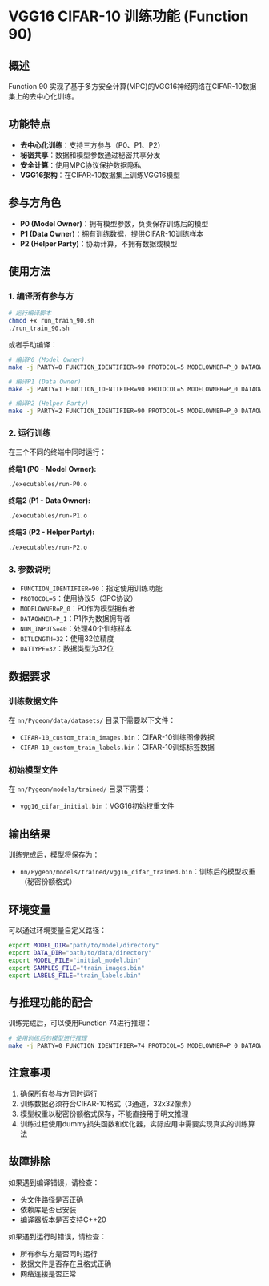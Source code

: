 # VGG16 CIFAR-10 训练功能 (Function 90)

## 概述

Function 90 实现了基于多方安全计算(MPC)的VGG16神经网络在CIFAR-10数据集上的去中心化训练。

## 功能特点

- **去中心化训练**：支持三方参与（P0、P1、P2）
- **秘密共享**：数据和模型参数通过秘密共享分发
- **安全计算**：使用MPC协议保护数据隐私
- **VGG16架构**：在CIFAR-10数据集上训练VGG16模型

## 参与方角色

- **P0 (Model Owner)**：拥有模型参数，负责保存训练后的模型
- **P1 (Data Owner)**：拥有训练数据，提供CIFAR-10训练样本
- **P2 (Helper Party)**：协助计算，不拥有数据或模型

## 使用方法

### 1. 编译所有参与方

```bash
# 运行编译脚本
chmod +x run_train_90.sh
./run_train_90.sh
```

或者手动编译：

```bash
# 编译P0 (Model Owner)
make -j PARTY=0 FUNCTION_IDENTIFIER=90 PROTOCOL=5 MODELOWNER=P_0 DATAOWNER=P_1 NUM_INPUTS=40 BITLENGTH=32 DATTYPE=32

# 编译P1 (Data Owner)
make -j PARTY=1 FUNCTION_IDENTIFIER=90 PROTOCOL=5 MODELOWNER=P_0 DATAOWNER=P_1 NUM_INPUTS=40 BITLENGTH=32 DATTYPE=32

# 编译P2 (Helper Party)
make -j PARTY=2 FUNCTION_IDENTIFIER=90 PROTOCOL=5 MODELOWNER=P_0 DATAOWNER=P_1 NUM_INPUTS=40 BITLENGTH=32 DATTYPE=32
```

### 2. 运行训练

在三个不同的终端中同时运行：

**终端1 (P0 - Model Owner):**
```bash
./executables/run-P0.o
```

**终端2 (P1 - Data Owner):**
```bash
./executables/run-P1.o
```

**终端3 (P2 - Helper Party):**
```bash
./executables/run-P2.o
```

### 3. 参数说明

- `FUNCTION_IDENTIFIER=90`：指定使用训练功能
- `PROTOCOL=5`：使用协议5（3PC协议）
- `MODELOWNER=P_0`：P0作为模型拥有者
- `DATAOWNER=P_1`：P1作为数据拥有者
- `NUM_INPUTS=40`：处理40个训练样本
- `BITLENGTH=32`：使用32位精度
- `DATTYPE=32`：数据类型为32位

## 数据要求

### 训练数据文件

在 `nn/Pygeon/data/datasets/` 目录下需要以下文件：

- `CIFAR-10_custom_train_images.bin`：CIFAR-10训练图像数据
- `CIFAR-10_custom_train_labels.bin`：CIFAR-10训练标签数据

### 初始模型文件

在 `nn/Pygeon/models/trained/` 目录下需要：

- `vgg16_cifar_initial.bin`：VGG16初始权重文件

## 输出结果

训练完成后，模型将保存为：

- `nn/Pygeon/models/trained/vgg16_cifar_trained.bin`：训练后的模型权重（秘密份额格式）

## 环境变量

可以通过环境变量自定义路径：

```bash
export MODEL_DIR="path/to/model/directory"
export DATA_DIR="path/to/data/directory"
export MODEL_FILE="initial_model.bin"
export SAMPLES_FILE="train_images.bin"
export LABELS_FILE="train_labels.bin"
```

## 与推理功能的配合

训练完成后，可以使用Function 74进行推理：

```bash
# 使用训练后的模型进行推理
make -j PARTY=0 FUNCTION_IDENTIFIER=74 PROTOCOL=5 MODELOWNER=P_0 DATAOWNER=P_1 NUM_INPUTS=40 BITLENGTH=32 DATTYPE=32
```

## 注意事项

1. 确保所有参与方同时运行
2. 训练数据必须符合CIFAR-10格式（3通道，32x32像素）
3. 模型权重以秘密份额格式保存，不能直接用于明文推理
4. 训练过程使用dummy损失函数和优化器，实际应用中需要实现真实的训练算法

## 故障排除

如果遇到编译错误，请检查：
- 头文件路径是否正确
- 依赖库是否已安装
- 编译器版本是否支持C++20

如果遇到运行时错误，请检查：
- 所有参与方是否同时运行
- 数据文件是否存在且格式正确
- 网络连接是否正常 